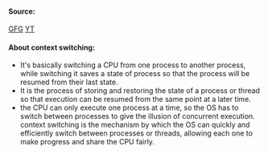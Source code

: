 #### Source:
[GFG](https://www.geeksforgeeks.org/measure-time-spent-context-switch/)
[YT](https://www.youtube.com/watch?v=W8vM3Qn-1aM&list=PLXj4XH7LcRfDrdQuJTHIPmKMpa7eYVaPm&index=11)

#### About context switching:

* It's basically switching a CPU from one process to another process, while switching it saves a state of process so that the process will be resumed from their last state.
* It is the process of storing and restoring the state of a process or thread so that execution can be resumed from the same point at a later time.
* the CPU can only execute one process at a time, so the OS has to switch between processes to give the illusion of concurrent execution. context switching is the mechanism by which the OS can quickly and efficiently switch between processes or threads, allowing each one to make progress and share the CPU fairly.


